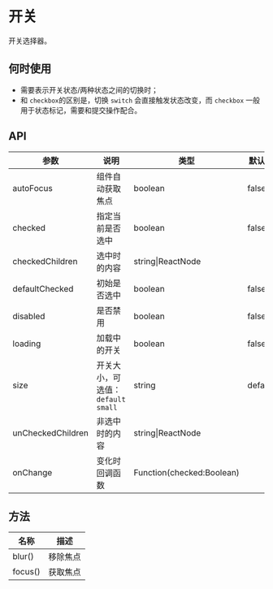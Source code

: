 # 开关

开关选择器。

## 何时使用

- 需要表示开关状态/两种状态之间的切换时；
- 和 `checkbox`的区别是，切换 `switch` 会直接触发状态改变，而 `checkbox` 一般用于状态标记，需要和提交操作配合。

## API

| 参数 | 说明 | 类型 | 默认值 |
| --- | --- | --- | --- |
| autoFocus | 组件自动获取焦点 | boolean | false |
| checked | 指定当前是否选中 | boolean | false |
| checkedChildren | 选中时的内容 | string\|ReactNode |  |
| defaultChecked | 初始是否选中 | boolean | false |
| disabled | 是否禁用 | boolean | false |
| loading | 加载中的开关 | boolean | false |
| size | 开关大小，可选值：`default` `small` | string | default |
| unCheckedChildren | 非选中时的内容 | string\|ReactNode |  |
| onChange | 变化时回调函数 | Function(checked:Boolean) |  |

## 方法

| 名称 | 描述 |
| --- | --- |
| blur() | 移除焦点 |
| focus() | 获取焦点 |
